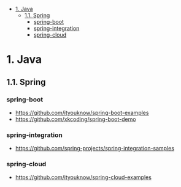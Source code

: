 
<!-- TOC -->

- [1. Java](#1-java)
    - [1.1. Spring](#11-spring)
        - [spring-boot](#spring-boot)
        - [spring-integration](#spring-integration)
        - [spring-cloud](#spring-cloud)

<!-- /TOC -->
# 1. Java
## 1.1. Spring
### spring-boot
- https://github.com/ityouknow/spring-boot-examples
- https://github.com/xkcoding/spring-boot-demo
### spring-integration
- https://github.com/spring-projects/spring-integration-samples 
### spring-cloud
- https://github.com/ityouknow/spring-cloud-examples